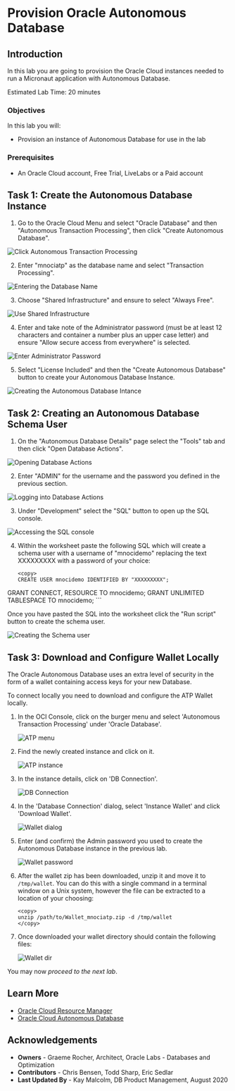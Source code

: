 # Provision Oracle Autonomous Database

## Introduction
In this lab you are going to provision the Oracle Cloud instances needed to run a Micronaut application with Autonomous Database.

Estimated Lab Time: 20 minutes

### Objectives

In this lab you will:

* Provision an instance of Autonomous Database for use in the lab

### Prerequisites
- An Oracle Cloud account, Free Trial, LiveLabs or a Paid account

## Task 1: Create the Autonomous Database Instance

1. Go to the Oracle Cloud Menu and select "Oracle Database" and then "Autonomous Transaction Processing", then click "Create Autonomous Database".

![Click Autonomous Transaction Processing](images/db1.png)

2. Enter "mnociatp" as the database name and select "Transaction Processing".

![Entering the Database Name](images/db2.png)

3. Choose "Shared Infrastructure" and ensure to select "Always Free".

![Use Shared Infrastructure](images/db3.png)

4. Enter and take note of the Administrator password (must be at least 12 characters and container a number plus an upper case letter) and ensure "Allow secure access from everywhere" is selected.

![Enter Administrator Password](images/db4.png)

5. Select "License Included" and then the "Create Autonomous Database" button to create your Autonomous Database Instance.

![Creating the Autonomous Database Intance](images/db5.png)

## Task 2: Creating an Autonomous Database Schema User

1. On the "Autonomous Database Details" page select the "Tools" tab and then click "Open Database Actions".

![Opening Database Actions](images/db6.png)

2. Enter "ADMIN" for the username and the password you defined in the previous section.

![Logging into Database Actions](images/db7.png)

3. Under "Development" select the "SQL" button to open up the SQL console.

![Accessing the SQL console](images/db8.png)

4. Within the worksheet paste the following SQL which will create a schema user with a username of "mnocidemo" replacing the text XXXXXXXXX with a password of your choice:

    ```
    <copy>
    CREATE USER mnocidemo IDENTIFIED BY "XXXXXXXXX";
GRANT CONNECT, RESOURCE TO mnocidemo;
GRANT UNLIMITED TABLESPACE TO mnocidemo;
    </copy>
    ```

Once you have pasted the SQL into the worksheet click the "Run script" button to create the schema user.

![Creating the Schema user](images/db9.png)

## Task 3: Download and Configure Wallet Locally

The Oracle Autonomous Database uses an extra level of security in the form of a wallet containing access keys for your new Database.

To connect locally you need to download and configure the ATP Wallet locally.

1. In the OCI Console, click on the burger menu and select 'Autonomous Transaction Processing' under 'Oracle Database'.

    ![ATP menu](images/atp-menu.png)

2. Find the newly created instance and click on it.

    ![ATP instance](images/atp-instance-list.png)

3. In the instance details, click on 'DB Connection'.

    ![DB Connection](images/db-connection-btn.png)

4. In the 'Database Connection' dialog, select 'Instance Wallet' and click 'Download Wallet'.

    ![Wallet dialog](images/wallet-dialog.png)

5. Enter (and confirm) the Admin password you used to create the Autonomous Database instance in the previous lab.

    ![Wallet password](images/wallet-password.png)

6. After the wallet zip has been downloaded, unzip it and move it to `/tmp/wallet`. You can do this with a single command in a terminal window on a Unix system, however the file can be extracted to a location of your choosing:

    ```
    <copy>
    unzip /path/to/Wallet_mnociatp.zip -d /tmp/wallet
    </copy>
    ```

7. Once downloaded your wallet directory should contain the following files:

   ![Wallet dir](images/tmp-wallet-dir.png)


You may now *proceed to the next lab*.

## Learn More

* [Oracle Cloud Resource Manager](https://docs.cloud.oracle.com/en-us/iaas/Content/ResourceManager/Concepts/resourcemanager.htm)
* [Oracle Cloud Autonomous Database](https://docs.cloud.oracle.com/en-us/iaas/Content/Database/Concepts/adboverview.htm)

## Acknowledgements
- **Owners** - Graeme Rocher, Architect, Oracle Labs - Databases and Optimization
- **Contributors** - Chris Bensen, Todd Sharp, Eric Sedlar
- **Last Updated By** - Kay Malcolm, DB Product Management, August 2020

